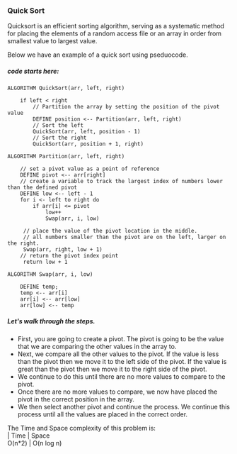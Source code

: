 ### Quick Sort

Quicksort is an efficient sorting algorithm, serving as a systematic method for placing the elements of a random access file or an array in order from smallest value to largest value.  

Below we have an example of a quick sort using pseduocode.     
 ##### code starts here:
```
ALGORITHM QuickSort(arr, left, right)

    if left < right
        // Partition the array by setting the position of the pivot value 
        DEFINE position <-- Partition(arr, left, right)
        // Sort the left
        QuickSort(arr, left, position - 1)
        // Sort the right
        QuickSort(arr, position + 1, right)

ALGORITHM Partition(arr, left, right)

    // set a pivot value as a point of reference
    DEFINE pivot <-- arr[right]
    // create a variable to track the largest index of numbers lower than the defined pivot
    DEFINE low <-- left - 1
    for i <- left to right do
        if arr[i] <= pivot
            low++
            Swap(arr, i, low)

     // place the value of the pivot location in the middle.
     // all numbers smaller than the pivot are on the left, larger on the right. 
     Swap(arr, right, low + 1)
    // return the pivot index point
     return low + 1

ALGORITHM Swap(arr, i, low)

    DEFINE temp;
    temp <-- arr[i]
    arr[i] <-- arr[low]
    arr[low] <-- temp
```
  ##### Let's walk through the steps.    
- First, you are going to create a pivot. The pivot is going to be the value that we are comparing the other values in the array to.  
- Next, we compare all the other values to the pivot. If the value is less than the pivot then we move it to the left side of the pivot. If the value is great than the pivot then we move it to the right side of the pivot.  
- We continue to do this until there are no more values to compare to the pivot.  
- Once there are no more values to compare, we now have placed the pivot in the correct position in the array.  
- We then select another pivot and continue the process. We continue this process until all the values are placed in the correct order.    

The Time and Space complexity of this problem is:  
| Time  | Space  
O(n*2) | O(n log n)